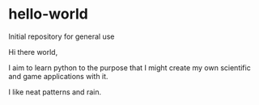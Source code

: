 # hello-world
Initial repository for general use

Hi there world,

I aim to learn python to the purpose that I might create my own scientific and game applications with it.

I like neat patterns and rain.
